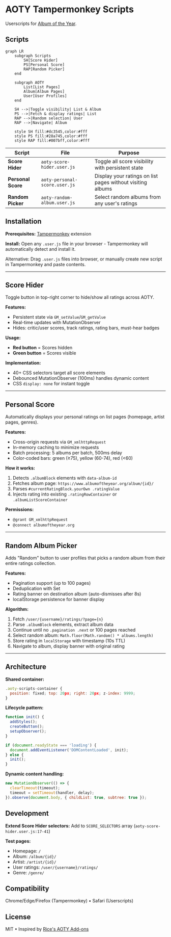# AOTY Tampermonkey Scripts

Userscripts for [Album of the Year](https://www.albumoftheyear.org/).

## Scripts

```mermaid
graph LR
    subgraph Scripts
        SH[Score Hider]
        PS[Personal Score]
        RAP[Random Picker]
    end

    subgraph AOTY
        List[List Pages]
        Album[Album Pages]
        User[User Profiles]
    end

    SH -->|Toggle visibility| List & Album
    PS -->|Fetch & display ratings| List
    RAP -->|Random selection| User
    RAP -->|Navigate| Album

    style SH fill:#dc3545,color:#fff
    style PS fill:#28a745,color:#fff
    style RAP fill:#007bff,color:#fff
```

| Script | File | Purpose |
|--------|------|---------|
| **Score Hider** | `aoty-score-hider.user.js` | Toggle all score visibility with persistent state |
| **Personal Score** | `aoty-personal-score.user.js` | Display your ratings on list pages without visiting albums |
| **Random Picker** | `aoty-random-album.user.js` | Select random albums from any user's ratings |

## Installation

**Prerequisites:** [Tampermonkey](https://www.tampermonkey.net/) extension

**Install:** Open any `.user.js` file in your browser - Tampermonkey will automatically detect and install it.

Alternative: Drag `.user.js` files into browser, or manually create new script in Tampermonkey and paste contents.

---

## Score Hider

Toggle button in top-right corner to hide/show all ratings across AOTY.

**Features:**
- Persistent state via `GM_setValue`/`GM_getValue`
- Real-time updates with MutationObserver
- Hides: critic/user scores, track ratings, rating bars, must-hear badges

**Usage:**
- **Red button** = Scores hidden
- **Green button** = Scores visible

**Implementation:**
- 40+ CSS selectors target all score elements
- Debounced MutationObserver (100ms) handles dynamic content
- CSS `display: none` for instant toggle

---

## Personal Score

Automatically displays your personal ratings on list pages (homepage, artist pages, genres).

**Features:**
- Cross-origin requests via `GM_xmlhttpRequest`
- In-memory caching to minimize requests
- Batch processing: 5 albums per batch, 500ms delay
- Color-coded bars: green (≥75), yellow (60-74), red (<60)

**How it works:**
1. Detects `.albumBlock` elements with `data-album-id`
2. Fetches album page: `https://www.albumoftheyear.org/album/{id}/`
3. Parses `#currentRatingBlock.yourOwn .ratingValue`
4. Injects rating into existing `.ratingRowContainer` or `.albumListScoreContainer`

**Permissions:**
- `@grant GM_xmlhttpRequest`
- `@connect albumoftheyear.org`

---

## Random Album Picker

Adds "Random" button to user profiles that picks a random album from their entire ratings collection.

**Features:**
- Pagination support (up to 100 pages)
- Deduplication with Set
- Rating banner on destination album (auto-dismisses after 8s)
- localStorage persistence for banner display

**Algorithm:**
1. Fetch `/user/{username}/ratings/?page={n}`
2. Parse `.albumBlock` elements, extract album data
3. Continue until no `.pagination .next` or 100 pages reached
4. Select random album: `Math.floor(Math.random() * albums.length)`
5. Store rating in `localStorage` with timestamp (10s TTL)
6. Navigate to album, display banner with original rating

---

## Architecture

**Shared container:**
```javascript
.aoty-scripts-container {
  position: fixed; top: 20px; right: 20px; z-index: 9999;
}
```

**Lifecycle pattern:**
```javascript
function init() {
  addStyles();
  createButton();
  setupObserver();
}

if (document.readyState === 'loading') {
  document.addEventListener('DOMContentLoaded', init);
} else {
  init();
}
```

**Dynamic content handling:**
```javascript
new MutationObserver(() => {
  clearTimeout(timeout);
  timeout = setTimeout(handler, delay);
}).observe(document.body, { childList: true, subtree: true });
```

## Development

**Extend Score Hider selectors:**
Add to `SCORE_SELECTORS` array (`aoty-score-hider.user.js:17-41`)

**Test pages:**
- Homepage: `/`
- Album: `/album/{id}/`
- Artist: `/artist/{id}/`
- User ratings: `/user/{username}/ratings/`
- Genre: `/genre/`

## Compatibility

Chrome/Edge/Firefox (Tampermonkey) • Safari (Userscripts)

## License

MIT • Inspired by [Rice's AOTY Add-ons](https://greasyfork.org/en/scripts/462348-rice-s-aoty-add-ons)
